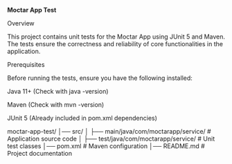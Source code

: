 **Moctar App Test**

Overview

This project contains unit tests for the Moctar App using JUnit 5 and Maven. The tests ensure the correctness and reliability of core functionalities in the application.

Prerequisites

Before running the tests, ensure you have the following installed:

Java 11+ (Check with java -version)

Maven (Check with mvn -version)

JUnit 5 (Already included in pom.xml dependencies)


moctar-app-test/
│── src/
│   ├── main/java/com/moctarapp/service/        # Application source code
│   ├── test/java/com/moctarapp/service/        # Unit test classes
│── pom.xml                                     # Maven configuration
│── README.md                                   # Project documentation
